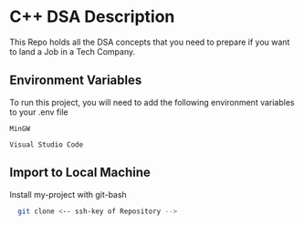 
# C++ DSA Description

This Repo holds all the DSA concepts that you need to prepare if you want to land a Job in a Tech Company.


## Environment Variables

To run this project, you will need to add the following environment variables to your .env file

`MinGW`

`Visual Studio Code`


## Import to Local Machine

Install my-project with git-bash

```bash
  git clone <-- ssh-key of Repository -->
```
    
